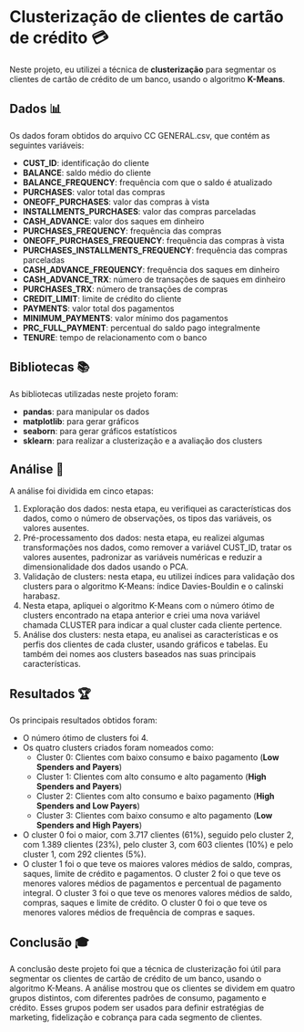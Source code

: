 # Clusterização de clientes de cartão de crédito 💳

Neste projeto, eu utilizei a técnica de **clusterização** para segmentar os clientes de cartão de crédito de um banco, usando o algoritmo **K-Means**.

## Dados 📊

Os dados foram obtidos do arquivo CC GENERAL.csv, que contém as seguintes variáveis:

- **CUST_ID**: identificação do cliente
- **BALANCE**: saldo médio do cliente
- **BALANCE_FREQUENCY**: frequência com que o saldo é atualizado
- **PURCHASES**: valor total das compras
- **ONEOFF_PURCHASES**: valor das compras à vista
- **INSTALLMENTS_PURCHASES**: valor das compras parceladas
- **CASH_ADVANCE**: valor dos saques em dinheiro
- **PURCHASES_FREQUENCY**: frequência das compras
- **ONEOFF_PURCHASES_FREQUENCY**: frequência das compras à vista
- **PURCHASES_INSTALLMENTS_FREQUENCY**: frequência das compras parceladas
- **CASH_ADVANCE_FREQUENCY**: frequência dos saques em dinheiro
- **CASH_ADVANCE_TRX**: número de transações de saques em dinheiro
- **PURCHASES_TRX**: número de transações de compras
- **CREDIT_LIMIT**: limite de crédito do cliente
- **PAYMENTS**: valor total dos pagamentos
- **MINIMUM_PAYMENTS**: valor mínimo dos pagamentos
- **PRC_FULL_PAYMENT**: percentual do saldo pago integralmente
- **TENURE**: tempo de relacionamento com o banco

## Bibliotecas 📚

As bibliotecas utilizadas neste projeto foram:

- **pandas**: para manipular os dados
- **matplotlib**: para gerar gráficos
- **seaborn**: para gerar gráficos estatísticos
- **sklearn**: para realizar a clusterização e a avaliação dos clusters

## Análise 🔎

A análise foi dividida em cinco etapas:

1. Exploração dos dados: nesta etapa, eu verifiquei as características dos dados, como o número de observações, os tipos das variáveis, os valores ausentes.
2. Pré-processamento dos dados: nesta etapa, eu realizei algumas transformações nos dados, como remover a variável CUST_ID, tratar os valores ausentes, padronizar as variáveis numéricas e reduzir a dimensionalidade dos dados usando o PCA.
3. Validação de clusters: nesta etapa, eu utilizei índices para validação dos clusters para o algoritmo K-Means: índice Davies-Bouldin e o calinski harabasz.
4. Nesta etapa, apliquei o algoritmo K-Means com o número ótimo de clusters encontrado na etapa anterior e criei uma nova variável chamada CLUSTER para indicar a qual cluster cada cliente pertence.
5. Análise dos clusters: nesta etapa, eu analisei as características e os perfis dos clientes de cada cluster, usando gráficos e tabelas. Eu também dei nomes aos clusters baseados nas suas principais características.

## Resultados 🏆

Os principais resultados obtidos foram:

- O número ótimo de clusters foi 4.
- Os quatro clusters criados foram nomeados como: 
    - Cluster 0: Clientes com baixo consumo e baixo pagamento (**Low Spenders and Payers**)
    - Cluster 1: Clientes com alto consumo e alto pagamento (**High Spenders and Payers**)
    - Cluster 2: Clientes com alto consumo e baixo pagamento (**High Spenders and Low Payers**)
    - Cluster 3: Clientes com baixo consumo e alto pagamento (**Low Spenders and High Payers**)
- O cluster 0 foi o maior, com 3.717 clientes (61%), seguido pelo cluster 2, com 1.389 clientes (23%), pelo cluster 3, com 603 clientes (10%) e pelo cluster 1, com 292 clientes (5%).
- O cluster 1 foi o que teve os maiores valores médios de saldo, compras, saques, limite de crédito e pagamentos. O cluster 2 foi o que teve os menores valores médios de pagamentos e percentual de pagamento integral. O cluster 3 foi o que teve os menores valores médios de saldo, compras, saques e limite de crédito. O cluster 0 foi o que teve os menores valores médios de frequência de compras e saques.

## Conclusão 🎓

A conclusão deste projeto foi que a técnica de clusterização foi útil para segmentar os clientes de cartão de crédito de um banco, usando o algoritmo K-Means. A análise mostrou que os clientes se dividem em quatro grupos distintos, com diferentes padrões de consumo, pagamento e crédito. Esses grupos podem ser usados para definir estratégias de marketing, fidelização e cobrança para cada segmento de clientes.
